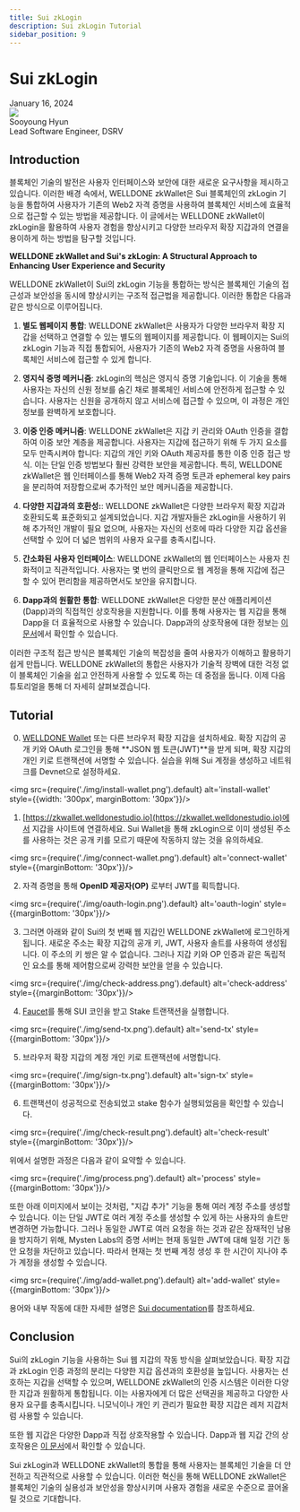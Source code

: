 ```yaml
---
title: Sui zkLogin
description: Sui zkLogin Tutorial 
sidebar_position: 9
---
```


# Sui zkLogin

<div>
  <span className='author-sm'>January 16, 2024</span>
  <div className='author-div'>
    <div className='author-avatars'>
      <a href='https://github.com/0xhsy' target='_blank'><img src='https://avatars.githubusercontent.com/u/102006034?v=4' /></a>
    </div>
    <div>
      <span className='author-name'>Sooyoung Hyun</span><br/>
      <span className='author-sm'>Lead Software Engineer, DSRV </span>
    </div>
  </div>
</div>

## Introduction

블록체인 기술의 발전은 사용자 인터페이스와 보안에 대한 새로운 요구사항을 제시하고 있습니다. 이러한 배경 속에서, WELLDONE zkWallet은 Sui 블록체인의 zkLogin 기능을 통합하여 사용자가 기존의 Web2 자격 증명을 사용하여 블록체인 서비스에 효율적으로 접근할 수 있는 방법을 제공합니다. 이 글에서는 WELLDONE zkWallet이 zkLogin을 활용하여 사용자 경험을 향상시키고 다양한 브라우저 확장 지갑과의 연결을 용이하게 하는 방법을 탐구할 것입니다.

**WELLDONE zkWallet and Sui's zkLogin: A Structural Approach to Enhancing User Experience and Security**

WELLDONE zkWallet이 Sui의 zkLogin 기능을 통합하는 방식은 블록체인 기술의 접근성과 보안성을 동시에 향상시키는 구조적 접근법을 제공합니다. 이러한 통합은 다음과 같은 방식으로 이루어집니다.

1. **별도 웹페이지 통합**: WELLDONE zkWallet은 사용자가 다양한 브라우저 확장 지갑을 선택하고 연결할 수 있는 별도의 웹페이지를 제공합니다. 이 웹페이지는 Sui의 zkLogin 기능과 직접 통합되어, 사용자가 기존의 Web2 자격 증명을 사용하여 블록체인 서비스에 접근할 수 있게 합니다.

2. **영지식 증명 메커니즘**: zkLogin의 핵심은 영지식 증명 기술입니다. 이 기술을 통해 사용자는 자신의 신원 정보를 숨긴 채로 블록체인 서비스에 안전하게 접근할 수 있습니다. 사용자는 신원을 공개하지 않고 서비스에 접근할 수 있으며, 이 과정은 개인 정보를 완벽하게 보호합니다.

3. **이중 인증 메커니즘**: WELLDONE zkWallet은 지갑 키 관리와 OAuth 인증을 결합하여 이중 보안 계층을 제공합니다. 사용자는 지갑에 접근하기 위해 두 가지 요소를 모두 만족시켜야 합니다: 지갑의 개인 키와 OAuth 제공자를 통한 이중 인증 접근 방식. 이는 단일 인증 방법보다 훨씬 강력한 보안을 제공합니다. 특히, WELLDONE zkWallet은 웹 인터페이스를 통해 Web2 자격 증명 토큰과 ephemeral key pairs을 분리하여 저장함으로써 추가적인 보안 메커니즘을 제공합니다.

4. **다양한 지갑과의 호환성:**: WELLDONE zkWallet은 다양한 브라우저 확장 지갑과 호환되도록 표준화되고 설계되었습니다. 지갑 개발자들은 zkLogin을 사용하기 위해 추가적인 개발이 필요 없으며, 사용자는 자신의 선호에 따라 다양한 지갑 옵션을 선택할 수 있어 더 넓은 범위의 사용자 요구를 충족시킵니다.

5. **간소화된 사용자 인터페이스**: WELLDONE zkWallet의 웹 인터페이스는 사용자 친화적이고 직관적입니다. 사용자는 몇 번의 클릭만으로 웹 계정을 통해 지갑에 접근할 수 있어 편리함을 제공하면서도 보안을 유지합니다.

6. **Dapp과의 원활한 통합**: WELLDONE zkWallet은 다양한 분산 애플리케이션(Dapp)과의 직접적인 상호작용을 지원합니다. 이를 통해 사용자는 웹 지갑을 통해 Dapp을 더 효율적으로 사용할 수 있습니다. Dapp과의 상호작용에 대한 정보는 [이 문서](https://docs.welldonestudio.io/wallet/zkWallet)에서 확인할 수 있습니다.

이러한 구조적 접근 방식은 블록체인 기술의 복잡성을 줄여 사용자가 이해하고 활용하기 쉽게 만듭니다. WELLDONE zkWallet의 통합은 사용자가 기술적 장벽에 대한 걱정 없이 블록체인 기술을 쉽고 안전하게 사용할 수 있도록 하는 데 중점을 둡니다. 이제 다음 튜토리얼을 통해 더 자세히 살펴보겠습니다.

## Tutorial

0. [WELLDONE Wallet](https://docs.welldonestudio.io/wallet/manual) 또는 다른 브라우저 확장 지갑을 설치하세요. 확장 지갑의 공개 키와 OAuth 로그인을 통해 **JSON 웹 토큰(JWT)**을 받게 되며, 확장 지갑의 개인 키로 트랜잭션에 서명할 수 있습니다. 실습을 위해 Sui 계정을 생성하고 네트워크를 Devnet으로 설정하세요.

<img src={require('./img/install-wallet.png').default} alt='install-wallet' style={{width: '300px', marginBottom: '30px'}}/>

1. [https://zkwallet.welldonestudio.io](https://zkwallet.welldonestudio.io)에서 지갑을 사이트에 연결하세요. Sui Wallet을 통해 zkLogin으로 이미 생성된 주소를 사용하는 것은 공개 키를 모르기 때문에 작동하지 않는 것을 유의하세요.

<img src={require('./img/connect-wallet.png').default} alt='connect-wallet'  style={{marginBottom: '30px'}}/>

2. 자격 증명을 통해 **OpenID 제공자(OP)** 로부터 JWT를 획득합니다.

<img src={require('./img/oauth-login.png').default} alt='oauth-login' style={{marginBottom: '30px'}}/>

3. 그러면 아래와 같이 Sui의 첫 번째 웹 지갑인 WELLDONE zkWallet에 로그인하게 됩니다. 새로운 주소는 확장 지갑의 공개 키, JWT, 사용자 솔트를 사용하여 생성됩니다. 이 주소의 키 쌍은 알 수 없습니다. 그러나 지갑 키와 OP 인증과 같은 독립적인 요소를 통해 제어함으로써 강력한 보안을 얻을 수 있습니다.

<img src={require('./img/check-address.png').default} alt='check-address' style={{marginBottom: '30px'}}/>

4. [Faucet](https://docs.sui.io/guides/developer/getting-started/get-coins)를 통해 SUI 코인을 받고 Stake 트랜잭션을 실행합니다.

<img src={require('./img/send-tx.png').default} alt='send-tx' style={{marginBottom: '30px'}}/>

5. 브라우저 확장 지갑의 계정 개인 키로 트랜잭션에 서명합니다.

<img src={require('./img/sign-tx.png').default} alt='sign-tx' style={{marginBottom: '30px'}}/>

6. 트랜잭션이 성공적으로 전송되었고 stake 함수가 실행되었음을 확인할 수 있습니다.

<img src={require('./img/check-result.png').default} alt='check-result' style={{marginBottom: '30px'}}/>

위에서 설명한 과정은 다음과 같이 요약할 수 있습니다.

<img src={require('./img/process.png').default} alt='process' style={{marginBottom: '30px'}}/>

또한 아래 이미지에서 보이는 것처럼, "지갑 추가" 기능을 통해 여러 계정 주소를 생성할 수 있습니다. 이는 단일 JWT로 여러 계정 주소를 생성할 수 있게 하는 사용자의 솔트만 변경하면 가능합니다. 그러나 동일한 JWT로 여러 요청을 하는 것과 같은 잠재적인 남용을 방지하기 위해, Mysten Labs의 증명 서버는 현재 동일한 JWT에 대해 일정 기간 동안 요청을 차단하고 있습니다. 따라서 현재는 첫 번째 계정 생성 후 한 시간이 지나야 추가 계정을 생성할 수 있습니다.

<img src={require('./img/add-wallet.png').default} alt='add-wallet' style={{marginBottom: '30px'}}/>

용어와 내부 작동에 대한 자세한 설명은 [Sui documentation](https://docs.sui.io/concepts/cryptography/zklogin)를 참조하세요.

## Conclusion

Sui의 zkLogin 기능을 사용하는 Sui 웹 지갑의 작동 방식을 살펴보았습니다. 확장 지갑과 zkLogin 인증 과정의 분리는 다양한 지갑 옵션과의 호환성을 높입니다. 사용자는 선호하는 지갑을 선택할 수 있으며, WELLDONE zkWallet의 인증 시스템은 이러한 다양한 지갑과 원활하게 통합됩니다. 이는 사용자에게 더 많은 선택권을 제공하고 다양한 사용자 요구를 충족시킵니다. 니모닉이나 개인 키 관리가 필요한 확장 지갑은 레저 지갑처럼 사용할 수 있습니다.

또한 웹 지갑은 다양한 Dapp과 직접 상호작용할 수 있습니다. Dapp과 웹 지갑 간의 상호작용은 [이 문서](https://docs.welldonestudio.io/wallet/zkWallet)에서 확인할 수 있습니다.

Sui zkLogin과 WELLDONE zkWallet의 통합을 통해 사용자는 블록체인 기술을 더 안전하고 직관적으로 사용할 수 있습니다. 이러한 혁신을 통해 WELLDONE zkWallet은 블록체인 기술의 실용성과 보안성을 향상시키며 사용자 경험을 새로운 수준으로 끌어올릴 것으로 기대합니다.